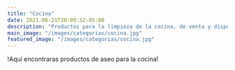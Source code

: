 ```yaml
---
title: "Cocina"
date: 2021-06-21T20:09:52-05:00
description: "Productos para la limpieza de la cocina, de venta y disponibles en Aslimp - Iquique, Chile"
main_image: "/images/categorias/cocina.jpg"
featured_image: "/images/categorias/cocina.jpg"
---
```


!Aquí encontraras productos de aseo para la cocina!
